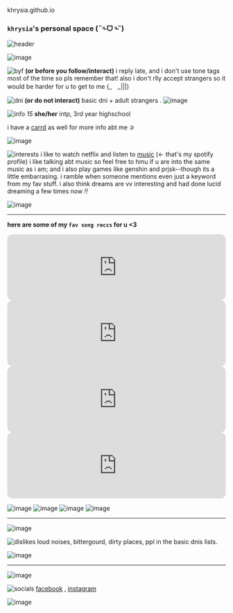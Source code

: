 khrysia.github.io

### `khrysia`'s personal space (˵ᵕ̴᷄ ᗜ ᵕ̴᷅˵)

![header](https://user-images.githubusercontent.com/118333233/202356348-9326c231-2014-485e-a96a-c079e79a7f7a.jpg)

![image](https://user-images.githubusercontent.com/118333233/202972887-638e123b-7ca9-47aa-9964-a91dbbe1b853.png)




![byf](https://user-images.githubusercontent.com/118333233/202970276-25679b2b-4255-4281-868e-ba21ad6df76e.png)
**(or before you follow/interact)**
i reply late, and i don't use tone tags most of the time so pls remember that! also i don't rlly accept strangers so it would be harder for u to get to me (_　_|||)


![dni](https://user-images.githubusercontent.com/118333233/202970608-b06b9c7c-497f-4b00-8d7f-c2018061b186.png)
**(or do not interact)** basic dni + adult strangers .
![image](https://user-images.githubusercontent.com/118333233/202972887-638e123b-7ca9-47aa-9964-a91dbbe1b853.png)


![info](https://user-images.githubusercontent.com/118333233/202583890-af9b3a4d-b991-4c14-b356-7327dfd0306a.png)
*15* **she/her** intp, 3rd year highschool

i have a [carrd](https://khrysia.carrd.co/#) as well for more info abt me ✰


![image](https://user-images.githubusercontent.com/118333233/202971363-9ce52322-21f3-4d11-a8fc-c609f9dfb820.png)




![interests](https://user-images.githubusercontent.com/118333233/202584107-03a99731-fcb4-4cc1-8b1c-e2b430ece9cf.png)
i like to watch netflix and listen to [music](https://open.spotify.com/user/314xizivuakkgnr72fijmodajuf4?si=3d630c04bd274a45) (<- that's my spotify profile) i like talking abt music so feel free to hmu if u are into the same music as i am; and i also play games like genshin and prjsk--though its a little embarrasing. i ramble when someone mentions even just a keyword from my fav stuff. i also think dreams are vv interesting and had done lucid dreaming a few times now *!!*

![image](https://user-images.githubusercontent.com/118333233/202971388-bd59c3be-78f3-4bc9-9df4-6c4276a2bcd0.png)


***


**here are some of my `fav song reccs` for u <3**

<iframe style="border-radius:12px" src="https://open.spotify.com/embed/track/086myS9r57YsLbJpU0TgK9?utm_source=generator&theme=0" width="100%" height="152" frameBorder="0" allowfullscreen="" allow="autoplay; clipboard-write; encrypted-media; fullscreen; picture-in-picture" loading="lazy"></iframe>

<iframe style="border-radius:12px" src="https://open.spotify.com/embed/track/01TyFEZu6mHbffsVfxgrFn?utm_source=generator" width="100%" height="152" frameBorder="0" allowfullscreen="" allow="autoplay; clipboard-write; encrypted-media; fullscreen; picture-in-picture" loading="lazy"></iframe>

<iframe style="border-radius:12px" src="https://open.spotify.com/embed/track/4ZlQzskKkK4jsbcqO96luB?utm_source=generator" width="100%" height="152" frameBorder="0" allowfullscreen="" allow="autoplay; clipboard-write; encrypted-media; fullscreen; picture-in-picture" loading="lazy"></iframe>

<iframe style="border-radius:12px" src="https://open.spotify.com/embed/track/58ge6dfP91o9oXMzq3XkIS?utm_source=generator" width="100%" height="152" frameBorder="0" allowfullscreen="" allow="autoplay; clipboard-write; encrypted-media; fullscreen; picture-in-picture" loading="lazy"></iframe>

![image](https://user-images.githubusercontent.com/118333233/202971499-fa484ee3-482c-4f39-b2ad-6bdb414e5a3c.png)
![image](https://user-images.githubusercontent.com/118333233/202971501-b3cb9bb7-a8c4-4810-98bb-65290904f820.png)
![image](https://user-images.githubusercontent.com/118333233/202971502-cecd6a86-6e16-495f-a777-7fe3774be03c.png)
![image](https://user-images.githubusercontent.com/118333233/202971504-654e5d7c-03b6-4cfa-a65f-30af341e86e9.png)

***
![image](https://user-images.githubusercontent.com/118333233/202971507-45354325-1a9f-4ecd-a96f-f63248c084c1.png)

![dislikes](https://user-images.githubusercontent.com/118333233/202970000-d2a63463-4031-4d53-9f4f-425d02ab3d34.png)
loud noises, bittergourd, dirty places, ppl in the basic dnis lists.

![image](https://user-images.githubusercontent.com/118333233/202971505-f886d719-d16b-4a96-9303-8bfa5f065bd4.png)



***
![image](https://user-images.githubusercontent.com/118333233/202971507-45354325-1a9f-4ecd-a96f-f63248c084c1.png)



![socials](https://user-images.githubusercontent.com/118333233/202970851-f6321d5e-4402-4d5f-8b52-24477c0a40ce.png)
[facebook](https://www.facebook.com/ashiaaaaaaaaaa/)       ,    [instagram](https://www.instagram.com/khrys1a/)


![image](https://user-images.githubusercontent.com/118333233/202971507-45354325-1a9f-4ecd-a96f-f63248c084c1.png)

